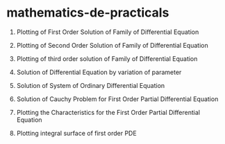 # mathematics-de-practicals

1. Plotting of First Order Solution of Family of 
Differential Equation 

2. Plotting of Second Order Solution of Family of 
Differential Equation 

3. Plotting of third order solution of Family of 
Differential Equation 

4. Solution of Differential Equation by variation of 
parameter 

5. Solution of System of Ordinary Differential 
Equation 

6. Solution of Cauchy Problem for First Order 
Partial Differential Equation 

7. Plotting the Characteristics for the First Order 
Partial Differential Equation 

8. Plotting integral surface of first order PDE
